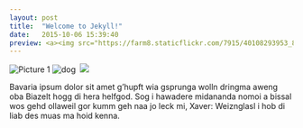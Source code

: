 ```yaml
---
layout: post
title:  "Welcome to Jekyll!"
date:   2015-10-06 15:39:40
preview: <a><img src="https://farm8.staticflickr.com/7915/40108293953_8a66e4705a_n.jpg" width="320" height="240" alt="IMG_5049.jpg"></a><script async src="//embedr.flickr.com/assets/client-code.js" charset="utf-8"></script>
---
```


![Picture 1](holder.js/800x600?auto=yes)
![dog]({{"/assets/img/IMG4690.jpg"}})
<img scr="/assets/img/IMG4690.jpg" alt="">
<img src="{{ site.baseurl }}/assets/img/IMG4690.jpg">

Bavaria ipsum dolor sit amet g’hupft wia gsprunga wolln dringma aweng oba Biazelt hogg di hera helfgod. Sog i hawadere midananda nomoi a bissal wos gehd ollaweil gor kumm geh naa jo leck mi, Xaver: Weiznglasl i hob di liab des muas ma hoid kenna.

